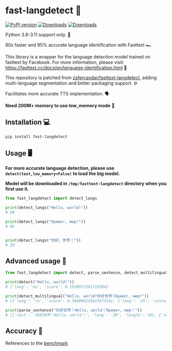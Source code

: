 # fast-langdetect 🚀

[![PyPI version](https://badge.fury.io/py/fast-langdetect.svg)](https://badge.fury.io/py/fast-langdetect)
[![Downloads](https://pepy.tech/badge/fast-langdetect)](https://pepy.tech/project/fast-langdetect)
[![Downloads](https://pepy.tech/badge/fast-langdetect/month)](https://pepy.tech/project/fast-langdetect/month)

Python 3.8-3.11 support only. 🐍

80x faster and 95% accurate language identification with Fasttext 🏎️

This library is a wrapper for the language detection model trained on fasttext by Facebook. For more information, please
visit: https://fasttext.cc/docs/en/language-identification.html 📘

This repository is patched
from [zafercavdar/fasttext-langdetect](https://github.com/zafercavdar/fasttext-langdetect#benchmark), adding
multi-language segmentation and better packaging
support. 🌐

Facilitates more accurate TTS implementation. 🗣️

**Need 200M+ memory to use low_memory mode** 💾

## Installation 💻

```bash
pip install fast-langdetect
```

## Usage 🖥️

**For more accurate language detection, please use `detect(text,low_memory=False)` to load the big model.**

**Model will be downloaded in `/tmp/fasttext-langdetect` directory when you first use it.**

```python
from fast_langdetect import detect_langs

print(detect_langs("Hello, world!"))
# EN

print(detect_langs("Привет, мир!"))
# RU


print(detect_langs("你好，世界！"))
# ZH

```

## Advanced usage 🚀

```python
from fast_langdetect import detect, parse_sentence, detect_multilingual

print(detect("Hello, world!"))
# {'lang': 'en', 'score': 0.1520957201719284}

print(detect_multilingual("Hello, world!你好世界!Привет, мир!"))
# [{'lang': 'ru', 'score': 0.39008623361587524}, {'lang': 'zh', 'score': 0.18235979974269867}, {'lang': 'ja', 'score': 0.08473210036754608}, {'lang': 'sr', 'score': 0.057975586503744125}, {'lang': 'en', 'score': 0.05422825738787651}]

print(parse_sentence("你好世界！Hello, world！Привет, мир！"))
# [{'text': '你好世界！Hello, world！', 'lang': 'ZH', 'length': 18}, {'text': 'Привет, мир！', 'lang': 'UK', 'length': 12}, {'text': '', 'lang': 'EN', 'length': 0}]
```

## Accuracy 🎯

References to the [benchmark](https://github.com/zafercavdar/fasttext-langdetect#benchmark)
